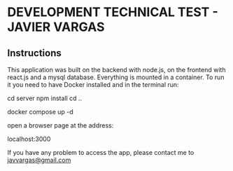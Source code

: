 # DEVELOPMENT TECHNICAL TEST - JAVIER VARGAS

Instructions
---------

This application was built on the backend with node.js, on the frontend with react.js and a mysql database. Everything is mounted in a container. To run it you need to have Docker installed and in the terminal run:

cd server
npm install
cd ..

docker compose up -d

open a browser page at the address:

localhost:3000

If you have any problem to access the app, please contact me to javvargas@gmail.com